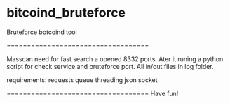 # bitcoind_bruteforce
Bruteforce botcoind tool

===================================

Masscan need for fast search a opened 8332 ports. Ater it runing a python script for check service and bruteforce port.
All in/out files in log folder.

requirements:
requests
queue
threading
json
socket

===================================
Have fun!
